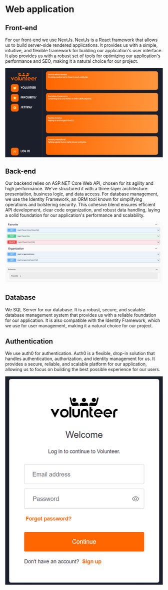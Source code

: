 # Web application

## Front-end

For our front-end we use NextJs. NextJs is a React framework that allows us to build server-side rendered applications. It provides us with a simple, intuitive, and flexible framework for building our application's user interface. It also provides us with a robust set of tools for optimizing our application's performance and SEO, making it a natural choice for our project.

![Frontend](../Images/Frontend.png)

## Back-end

Our backend relies on ASP.NET Core Web API, chosen for its agility and high performance. We've structured it with a three-layer architecture: presentation, business logic, and data access. For database management, we use the Identity Framework, an ORM tool known for simplifying operations and bolstering security. This cohesive blend ensures efficient API development, clear code organization, and robust data handling, laying a solid foundation for our application's performance and scalability.

![Backend](../Images/Backend.png)

## Database

We SQL Server for our database. It is a robust, secure, and scalable database management system that provides us with a reliable foundation for our application. It is also compatible with the Identity Framework, which we use for user management, making it a natural choice for our project.

## Authentication

We use auth0 for authentication. Auth0 is a flexible, drop-in solution that handles authentication, authorization, and identity management for us. It provides a secure, reliable, and scalable platform for our application, allowing us to focus on building the best possible experience for our users.

![Authentication](../Images/Auth.png)
